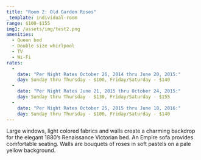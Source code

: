 ```yaml
---
title: "Room 2: Old Garden Roses"
_template: individual-room
range: $100-$155
img1: /assets/img/test2.png
amenities:
  - Queen bed
  - Double size whirlpool
  - TV
  - Wi-Fi
rates:
  -
    date: "Per Night Rates October 26, 2014 thru June 20, 2015:"
    day: Sunday thru Thursday - $100, Friday/Saturday - $140
  -
    date: "Per Night Rates June 21, 2015 thru October 24, 2015:"
    day: Sunday thru Thursday - $130, Friday/Saturday - $155
  -
    date: "Per Night Rates October 25, 2015 thru June 18, 2016:"
    day: Sunday thru Thursday - $100, Friday/Saturday - $140
---
```


Large windows, light colored fabrics and walls create a charming backdrop for the elegant 1880’s Renaissance Victorian bed. An Empire sofa provides comfortable seating. Walls are bouquets of roses in soft pastels on a pale yellow background.
